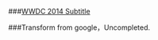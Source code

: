 ###[WWDC 2014 Subtitle](https://developer.apple.com/videos/wwdc/2014/)

###Transform from google，Uncompleted.